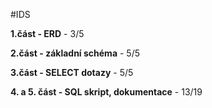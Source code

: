 #IDS

**1.část - ERD** - 3/5

**2.část - základní schéma** - 5/5

**3.část - SELECT dotazy** - 5/5

**4. a 5. část - SQL skript, dokumentace** - 13/19
